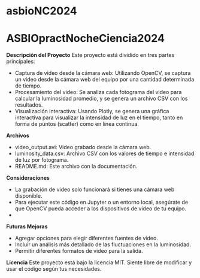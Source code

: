 # asbioNC2024
# ASBIOpractNocheCiencia2024

**Descripción del Proyecto**
Este proyecto está dividido en tres partes principales:

- Captura de video desde la cámara web: Utilizando OpenCV, se captura un video desde 
la cámara web del equipo por una cantidad determinada de tiempo.
- Procesamiento del video: Se analiza cada fotograma del video para calcular la luminosidad promedio, 
y se genera un archivo CSV con los resultados.
- Visualización interactiva: Usando Plotly, se genera una gráfica interactiva para visualizar la intensidad de luz en el tiempo, tanto en forma de puntos (scatter) como en línea continua.


**Archivos**
- video_output.avi: Video grabado desde la cámara web.
- luminosity_data.csv: Archivo CSV con los valores de tiempo e intensidad de luz por fotograma.
- README.md: Este archivo con la documentación.

**Consideraciones**
- La grabación de video solo funcionará si tienes una cámara web disponible.
- Para ejecutar este código en Jupyter o un entorno local, asegúrate de que OpenCV pueda acceder a los dispositivos de video de tu equipo.
- 
**Futuras Mejoras**

- Agregar opciones para elegir diferentes fuentes de video.
- Incluir un análisis más detallado de las fluctuaciones en la luminosidad.
- Permitir diferentes formatos de video para la salida.


**Licencia**
Este proyecto está bajo la licencia MIT. Siente libre de modificar y usar el código según tus necesidades.

